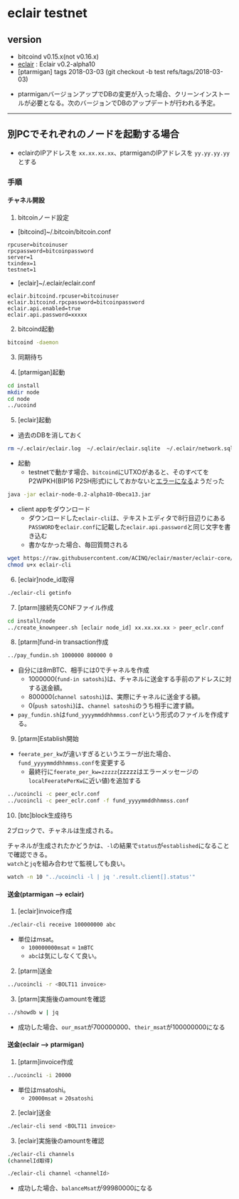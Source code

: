 # eclair testnet

## version

* bitcoind v0.15.x(not v0.16.x)
* [eclair](https://github.com/ACINQ/eclair/releases/download/v0.2-alpha10/eclair-node-0.2-alpha10-0beca13.jar) : Eclair v0.2-alpha10
* [ptarmigan] tags 2018-03-03  (git checkout -b test refs/tags/2018-03-03)
- ptarmiganバージョンアップでDBの変更が入った場合、クリーンインストールが必要となる。次のバージョンでDBのアップデートが行われる予定。

----

## 別PCでそれぞれのノードを起動する場合

* eclairのIPアドレスを `xx.xx.xx.xx`、ptarmiganのIPアドレスを `yy.yy.yy.yy`とする

### 手順

#### チャネル開設

 1. bitcoinノード設定

 * [bitcoind]~/.bitcoin/bitcoin.conf

```text
rpcuser=bitcoinuser
rpcpassword=bitcoinpassword
server=1
txindex=1
testnet=1
```

* [eclair]~/.eclair/eclair.conf

```text
eclair.bitcoind.rpcuser=bitcoinuser
eclair.bitcoind.rpcpassword=bitcoinpassword
eclair.api.enabled=true
eclair.api.password=xxxxx
```

2. bitcoind起動

```bash
bitcoind -daemon
```

3. 同期待ち

4. [ptarmigan]起動

```bash
cd install
mkdir node
cd node
../ucoind
```

5. [eclair]起動

* 過去のDBを消しておく

```bash
rm ~/.eclair/eclair.log  ~/.eclair/eclair.sqlite  ~/.eclair/network.sqlite
```

* 起動
  * testnetで動かす場合、`bitcoind`にUTXOがあると、そのすべてをP2WPKH(BIP16 P2SH形式)にしておかないと[エラーになる](https://github.com/nayutaco/lightning-memo/wiki/eclair#%E3%82%A8%E3%83%A9%E3%83%BC)ようだった

```bash
java -jar eclair-node-0.2-alpha10-0beca13.jar
```

* client appをダウンロード
  * ダウンロードした`eclair-cli`は、テキストエディタで8行目辺りにある`PASSWORD`を`eclair.conf`に記載した`eclair.api.password`と同じ文字を書き込む
  * 書かなかった場合、毎回質問される

```bash
wget https://raw.githubusercontent.com/ACINQ/eclair/master/eclair-core/eclair-cli
chmod u+x eclair-cli
```

6. [eclair]node_id取得

```bash
./eclair-cli getinfo
```

7. [ptarm]接続先CONFファイル作成

```bash
cd install/node
../create_knownpeer.sh [eclair node_id] xx.xx.xx.xx > peer_eclr.conf
```

8. [ptarm]fund-in transaction作成

```bash
../pay_fundin.sh 1000000 800000 0
```

* 自分には8mBTC、相手には0でチャネルを作成
  * 1000000(`fund-in satoshi`)は、チャネルに送金する手前のアドレスに対する送金額。  
  * 800000(`channel satoshi`)は、実際にチャネルに送金する額。  
  * 0(`push satoshi`)は、`channel satoshi`のうち相手に渡す額。
* `pay_fundin.sh`は`fund_yyyymmddhhmmss.conf`という形式のファイルを作成する。

9. [ptarm]Establish開始

* `feerate_per_kw`が違いすぎるというエラーが出た場合、`fund_yyyymmddhhmmss.conf`を変更する
  * 最終行に`feerate_per_kw=zzzzz`(zzzzzはエラーメッセージの`localFeeratePerKw`に近い値)を追加する

```bash
../ucoincli -c peer_eclr.conf
../ucoincli -c peer_eclr.conf -f fund_yyyymmddhhmmss.conf
```

10. [btc]block生成待ち

2ブロックで、チャネルは生成される。

チャネルが生成されたかどうかは、`-l`の結果で`status`が`established`になることで確認できる。  
`watch`と`jq`を組み合わせて監視しても良い。

```bash
watch -n 10 "../ucoincli -l | jq '.result.client[].status'"
```

#### 送金(ptarmigan --> eclair)

1. [eclair]invoice作成

```bash
./eclair-cli receive 100000000 abc
```

* 単位はmsat。
  * `100000000msat` = `1mBTC`
  * `abc`は気にしなくて良い。

2. [ptarm]送金

```bash
../ucoincli -r <BOLT11 invoice>
```

3. [ptarm]実施後のamountを確認

```bash
../showdb w | jq
```

* 成功した場合、`our_msat`が700000000、`their_msat`が100000000になる

#### 送金(eclair --> ptarmigan)

1. [ptarm]invoice作成

```bash
../ucoincli -i 20000
```

* 単位はmsatoshi。
  * `20000msat` = `20satoshi`

2. [eclair]送金

```bash
./eclair-cli send <BOLT11 invoice>
```

3. [eclair]実施後のamountを確認

```bash
./eclair-cli channels
(channelId取得)

./eclair-cli channel <channelId>
```

* 成功した場合、`balanceMsat`が99980000になる
